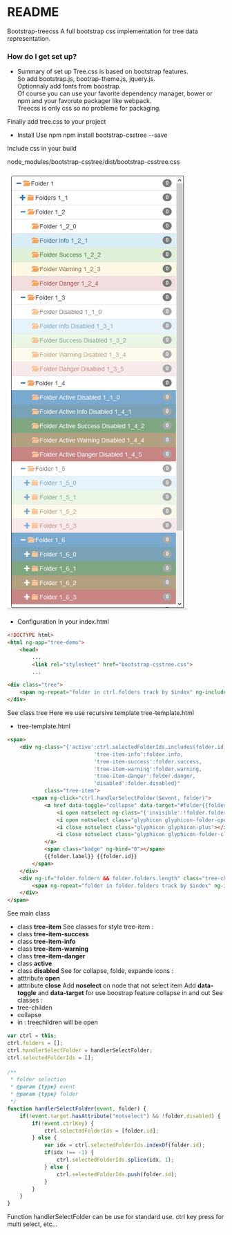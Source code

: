 # README #

Bootstrap-treecss
A full bootstrap css implementation for tree data representation.

### How do I get set up? ###

* Summary of set up
Tree.css is based on bootstrap features.  
So add bootstrap.js, bootrap-theme.js, jquery.js.  
Optionnaly add fonts from boostrap.  
Of course you can use your favorite dependency manager, bower or npm and your favorute packager like webpack.  
Treecss is only css so no probleme for packaging.

Finally add tree.css to your project

* Install 
Use npm
npm install bootstrap-csstree --save

Include css in your build

node_modules/bootstrap-csstree/dist/bootstrap-csstree.css

<img src="sample.PNG">

* Configuration
In your index.html
```html
<!DOCTYPE html>
<html ng-app="tree-demo">
	<head>
		...
		<link rel="stylesheet" href="bootstrap-csstree.css">
		...
```


```html
<div class="tree">
	<span ng-repeat="folder in ctrl.folders track by $index" ng-include="'tree-template.html'"></span>
</div>
```

See class tree
Here we use recursive template tree-template.html

* tree-template.html
```html
<span>
	<div ng-class="{'active':ctrl.selectedFolderIds.includes(folder.id) || folder.active, 
							'tree-item-info':folder.info, 
							'tree-item-success':folder.success, 
							'tree-item-warning':folder.warning, 
							'tree-item-danger':folder.danger, 
							'disabled':folder.disabled}" 
			class="tree-item"> 
		<span ng-click="ctrl.handlerSelectFolder($event, folder)">
			<a href data-toggle="collapse" data-target="#folder{{folder.id}}">
				<i open notselect ng-class="{'invisible':!folder.folders || !folder.folders.length}" class="glyphicon glyphicon-minus"></i>
				<i open notselect class="glyphicon glyphicon-folder-open"></i>
				<i close notselect class="glyphicon glyphicon-plus"></i>
				<i close notselect class="glyphicon glyphicon-folder-close"></i>
			</a>
			<span class="badge" ng-bind="0"></span>
			{{folder.label}} {{folder.id}}
 		</span>
	</div>
	<div ng-if="folder.folders && folder.folders.length" class="tree-children collapse in" id="folder{{folder.id}}">
		<span ng-repeat="folder in folder.folders track by $index" ng-include="'tree-template.html'"></span>
	</div>
</span>
```

See main class
 * class **tree-item**
See classes for style tree-item :
 * class **tree-item-success**
 * class **tree-item-info**
 * class **tree-item-warning**
 * class **tree-item-danger**
 * class **active**
 * class **disabled**
See for collapse, folde, expande icons :
 * atttribute **open**
 * atttribute **close**
Add **noselect** on node that not select item
Add **data-toggle** and **data-target** for use boostrap feature collapse in and out
See classes :
 * tree-childen
 * collapse
 * in : treechildren will be open

```js
var ctrl = this;
ctrl.folders = [];
ctrl.handlerSelectFolder = handlerSelectFolder;
ctrl.selectedFolderIds = [];

/**
 * folder selection 
 * @param {type} event
 * @param {type} folder
 */
function handlerSelectFolder(event, folder) {
	if(!event.target.hasAttribute("notselect") && !folder.disabled) {
		if(!event.ctrlKey) {
			ctrl.selectedFolderIds = [folder.id];
		} else {
			var idx = ctrl.selectedFolderIds.indexOf(folder.id);
			if(idx !== -1) {
				ctrl.selectedFolderIds.splice(idx, 1);
			} else {
				ctrl.selectedFolderIds.push(folder.id);
			}
		}
	}
}
```

Function handlerSelectFolder can be use for standard use. ctrl key press for multi select, etc...